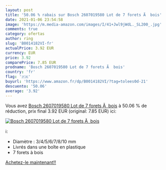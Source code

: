 ```yaml
---
layout: post
title: '50.06 % rabais sur Bosch 2607019580 Lot de 7 forets Ã  bois'
date: 2021-01-06 23:54:58
image: 'https://m.media-amazon.com/images/I/41+Jwl9jWdL._SL200_.jpg'
comments: true
category: ofertas
author: ring
slug: 'B0014182VI-fr'
actualPrice: 3.92 EUR
currency: EUR
price: 3.92
comparePrice: 7.85 EUR
prodname: 'Bosch 2607019580 Lot de 7 forets Ã  bois'
country: 'fr'
flag: '🇫🇷'
buyurl: 'https://www.amazon.fr/dp/B0014182VI/?tag=tolees0d-21'
descuento: '50.06'
average: '3.92'
---
```


Vous avez [Bosch 2607019580 Lot de 7 forets Ã  bois](https://www.amazon.fr/dp/B0014182VI/?tag=tolees0d-21)  à  50.06 % de réduction, prix final  3.92 EUR (original: 7.85 EUR) ici:

[![Bosch 2607019580 Lot de 7 forets Ã  bois](https://m.media-amazon.com/images/I/41+Jwl9jWdL._SL200_.jpg)](https://www.amazon.fr/dp/B0014182VI/?tag=tolees0d-21)

ℹ️:

- Diamètre : 3/4/5/6/7/8/10 mm
- Livrés dans une boîte en plastique
- 7 forets à bois

[Achetez-le maintenant!!](https://www.amazon.fr/dp/B0014182VI/?tag=tolees0d-21)
